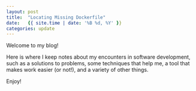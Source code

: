 ```yaml
---
layout: post
title:  "Locating Missing Dockerfile"
date:   {{ site.time | date: '%B %d, %Y' }}
categories: update
---
```


Welcome to my blog! 

Here is where I keep notes about my encounters in software development, such as a solutions to problems, some techniques that help me, a tool that makes work easier (or not!), and a variety of other things.

Enjoy!
